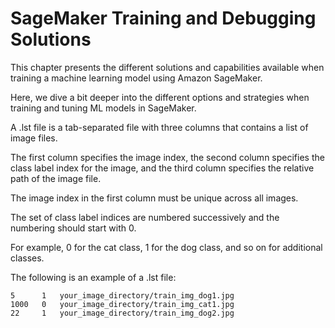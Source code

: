 
SageMaker Training and Debugging Solutions
===

This chapter presents the different solutions 
and capabilities available 
when training a machine learning model using Amazon SageMaker. 

Here, we dive a bit deeper into the different options and strategies 
when training and tuning ML models in SageMaker.


A .lst file is a tab-separated file with three columns that contains a list of image files. 

The first column specifies the image index, 
the second column specifies the class label index for the image, 
and the third column specifies the relative path of the image file. 

The image index in the first column must be unique across all images. 

The set of class label indices are numbered successively and the numbering should start with 0. 

For example, 0 for the cat class, 1 for the dog class, and so on for additional classes.

The following is an example of a .lst file:

```
5      1   your_image_directory/train_img_dog1.jpg
1000   0   your_image_directory/train_img_cat1.jpg
22     1   your_image_directory/train_img_dog2.jpg
```